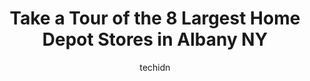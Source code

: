 ---
layout: ampstory
image: https://i0.wp.com/www.depkes.org/wp-content/uploads/2023/06/home-depot-0-in-albany-ny-1685966980.jpeg?resize=640,853
author: techidn
featured: false
description: Discover the impressive array of Home Depot options in Albany NY, where you can find 8 of the largest Home Depot establishments in the area. From renowned classics to hidden gems, Albany NY 
title: Take a Tour of the 8 Largest Home Depot Stores in Albany NY
cover:
   title: Take a Tour of the 8 Largest Home Depot Stores in Albany NY
   subtitle: Rickpate
   background: https://www.depkes.org/wp-content/uploads/2023/06/home-depot-0-in-albany-ny-1685966980.jpeg

pages: 
 - layout: thirds
   top: <h1>#1 The Home Depot</h1>
   bottom: "<p>For me there is no other hardware store than the Home Depot. Unless I need specialty items, this is where I have shopped for over 20 years. Recently their Garden departme</p>"
   background: https://www.depkes.org/wp-content/uploads/2023/06/home-depot-1-in-albany-ny-1685966980.jpeg
   backgroundblur: true
 - layout: thirds
   top: <h1>#2 The Home Depot</h1>
   bottom: "<p>979 Central Ave, Albany, NY 12205, United States</p>"
   background: https://www.depkes.org/wp-content/uploads/2023/06/home-depot-2-in-albany-ny-1685966980.jpeg
   cta:
      link: https://www.depkes.org/blog/take-a-tour-of-the-8-largest-home-depot-stores-in-albany-ny/
      text: Take a Tour of the 8 Largest Home Depot Stores in Albany NY
 - layout: thirds
   top: <h1>#3 The Home Depot</h1>
   bottom: "<p>600 N Greenbush Rd, Rensselaer, NY 12144, United States</p>"
   background: https://www.depkes.org/wp-content/uploads/2023/06/home-depot-3-in-albany-ny-1685966981.jpeg
   cta:
      link: https://www.depkes.org/blog/take-a-tour-of-the-8-largest-home-depot-stores-in-albany-ny/
      text: Take a Tour of the 8 Largest Home Depot Stores in Albany NY
 - layout: thirds
   top: <h1>#4 The Home Depot</h1>
   bottom: "<p>161 R Washington Ave Ext, Albany, NY 12205, United States</p>"
   background: https://images.unsplash.com/photo-1632260260864-caf7fde5ec36?ixlib=rb-4.0.3&ixid=MnwxMjA3fDB8MHxwaG90by1wYWdlfHx8fGVufDB8fHx8&auto=format&fit=crop&w=640&h=853&q=80
   cta:
      link: https://www.depkes.org/blog/take-a-tour-of-the-8-largest-home-depot-stores-in-albany-ny/
      text: Take a Tour of the 8 Largest Home Depot Stores in Albany NY
 - layout: thirds
   top: <h1>#5 Home Services at The Home Depot</h1>
   bottom: "<p>979 Central Ave, Albany, NY 12205, United States</p>"
   background: https://images.unsplash.com/photo-1515405295579-ba7b45403062?ixlib=rb-4.0.3&ixid=MnwxMjA3fDB8MHxwaG90by1wYWdlfHx8fGVufDB8fHx8&auto=format&fit=crop&w=640&h=853&q=80
   cta:
      link: https://www.depkes.org/blog/take-a-tour-of-the-8-largest-home-depot-stores-in-albany-ny/
      text: Take a Tour of the 8 Largest Home Depot Stores in Albany NY
 - layout: thirds
   top: <h1>#6 Tool & Truck Rental Center at The Home Depot</h1>
   bottom: "<p>161 R Washington Ave Ext, Albany, NY 12205, United States</p>"
   background: https://images.unsplash.com/photo-1602536052359-ef94c21c5948?ixlib=rb-4.0.3&ixid=MnwxMjA3fDB8MHxwaG90by1wYWdlfHx8fGVufDB8fHx8&auto=format&fit=crop&w=640&h=853&q=80
   cta:
      link: https://www.depkes.org/blog/take-a-tour-of-the-8-largest-home-depot-stores-in-albany-ny/
      text: Take a Tour of the 8 Largest Home Depot Stores in Albany NY
 - layout: thirds
   top: <h1>#7 The Home Depot Parking Lot</h1>
   bottom: "<p>979 Central Ave, Albany, NY 12205, United States</p>"
   background: https://images.unsplash.com/photo-1567360425618-1594206637d2?ixlib=rb-4.0.3&ixid=MnwxMjA3fDB8MHxwaG90by1wYWdlfHx8fGVufDB8fHx8&auto=format&fit=crop&w=640&h=853&q=80
   cta:
      link: https://www.depkes.org/blog/take-a-tour-of-the-8-largest-home-depot-stores-in-albany-ny/
      text: Take a Tour of the 8 Largest Home Depot Stores in Albany NY
 - layout: thirds
   middle: Continue reading...
   background: https://images.unsplash.com/photo-1557672172-298e090bd0f1?ixlib=rb-4.0.3&ixid=MnwxMjA3fDB8MHxwaG90by1wYWdlfHx8fGVufDB8fHx8&auto=format&fit=crop&w=640&h=853&q=80
   cta:
      link: https://www.depkes.org/blog/take-a-tour-of-the-8-largest-home-depot-stores-in-albany-ny/
      text: Take a Tour of the 8 Largest Home Depot Stores in Albany NY
      
---
